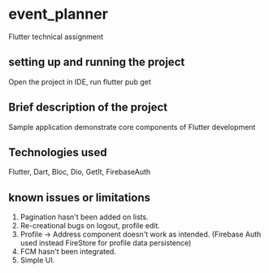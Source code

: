 # event_planner

Flutter technical assignment

## setting up and running the project

Open the project in  IDE, run flutter pub get

## Brief description of the project

Sample application demonstrate core components of Flutter development

## Technologies used

Flutter, Dart, Bloc, Dio, GetIt, FirebaseAuth

## known issues or limitations

1. Pagination hasn't been added on lists.
2. Re-creational bugs on logout, profile edit.
3. Profile -> Address component doesn't work as intended.
   (Firebase Auth used instead FireStore for profile data persistence)
4. FCM hasn't been integrated.
5. Simple UI.
